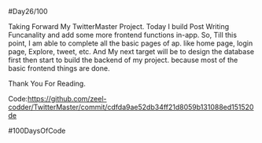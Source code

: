 #Day26/100


Taking Forward My TwitterMaster Project. Today I build Post Writing Funcanality and add some more frontend functions in-app. So, Till this point, I am able to complete all the basic pages of ap. like home page, login page, Explore, tweet, etc. And My next target will be to design the database first then start to build the backend of my project. because most of the basic frontend things are done.



Thank You For Reading.

Code:https://github.com/zeel-codder/TwitterMaster/commit/cdfda9ae52db34ff21d8059b131088ed151520de

#100DaysOfCode